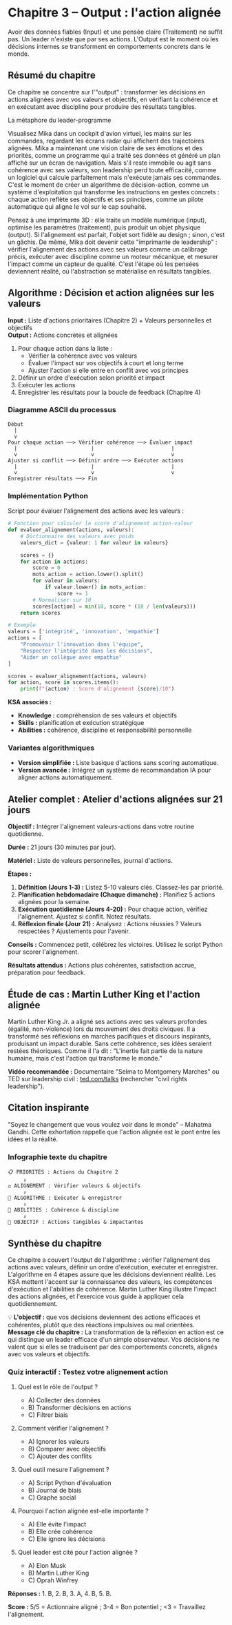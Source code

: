 # Chapitre 3 – Output : l'action alignée

Avoir des données fiables (Input) et une pensée claire (Traitement) ne suffit pas. Un leader n'existe que par ses actions. L'Output est le moment où les décisions internes se transforment en comportements concrets dans le monde.

## Résumé du chapitre
Ce chapitre se concentre sur l'"output" : transformer les décisions en actions alignées avec vos valeurs et objectifs, en vérifiant la cohérence et en exécutant avec discipline pour produire des résultats tangibles.

La métaphore du leader-programme

Visualisez Mika dans un cockpit d'avion virtuel, les mains sur les commandes, regardant les écrans radar qui affichent des trajectoires alignées. Mika a maintenant une vision claire de ses émotions et des priorités, comme un programme qui a traité ses données et généré un plan affiché sur un écran de navigation. Mais s'il reste immobile ou agit sans cohérence avec ses valeurs, son leadership perd toute efficacité, comme un logiciel qui calcule parfaitement mais n'exécute jamais ses commandes. C'est le moment de créer un algorithme de décision-action, comme un système d'exploitation qui transforme les instructions en gestes concrets : chaque action reflète ses objectifs et ses principes, comme un pilote automatique qui aligne le vol sur le cap souhaité.

Pensez à une imprimante 3D : elle traite un modèle numérique (input), optimise les paramètres (traitement), puis produit un objet physique (output). Si l'alignement est parfait, l'objet sort fidèle au design ; sinon, c'est un gâchis. De même, Mika doit devenir cette "imprimante de leadership" : vérifier l'alignement des actions avec ses valeurs comme un calibrage précis, exécuter avec discipline comme un moteur mécanique, et mesurer l'impact comme un capteur de qualité. C'est l'étape où les pensées deviennent réalité, où l'abstraction se matérialise en résultats tangibles.

## Algorithme : Décision et action alignées sur les valeurs

**Input :** Liste d'actions prioritaires (Chapitre 2) + Valeurs personnelles et objectifs  
**Output :** Actions concrètes et alignées

1. Pour chaque action dans la liste :
   - Vérifier la cohérence avec vos valeurs
   - Évaluer l'impact sur vos objectifs à court et long terme
   - Ajuster l'action si elle entre en conflit avec vos principes
2. Définir un ordre d'exécution selon priorité et impact
3. Exécuter les actions
4. Enregistrer les résultats pour la boucle de feedback (Chapitre 4)

### Diagramme ASCII du processus

```
Début
  |
  v
Pour chaque action ──> Vérifier cohérence ──> Évaluer impact
  |                        |                         |
  v                        v                         v
Ajuster si conflit ──> Définir ordre ──> Exécuter actions
  |                        |                         |
  v                        v                         v
Enregistrer résultats ──> Fin
```

### Implémentation Python

Script pour évaluer l'alignement des actions avec les valeurs :

```python
# Fonction pour calculer le score d'alignement action-valeur
def evaluer_alignement(actions, valeurs):
    # Dictionnaire des valeurs avec poids
    valeurs_dict = {valeur: 1 for valeur in valeurs}

    scores = {}
    for action in actions:
        score = 0
        mots_action = action.lower().split()
        for valeur in valeurs:
            if valeur.lower() in mots_action:
                score += 1
        # Normaliser sur 10
        scores[action] = min(10, score * (10 / len(valeurs)))
    return scores

# Exemple
valeurs = ['intégrité', 'innovation', 'empathie']
actions = [
    "Promouvoir l'innovation dans l'équipe",
    "Respecter l'intégrité dans les décisions",
    "Aider un collègue avec empathie"
]

scores = evaluer_alignement(actions, valeurs)
for action, score in scores.items():
    print(f"{action} : Score d'alignement {score}/10")
```

**KSA associés :**
- **Knowledge :** compréhension de ses valeurs et objectifs
- **Skills :** planification et exécution stratégique
- **Abilities :** cohérence, discipline et responsabilité personnelle

### Variantes algorithmiques
- **Version simplifiée :** Liste basique d'actions sans scoring automatique.
- **Version avancée :** Intégrez un système de recommandation IA pour aligner actions automatiquement.

## Atelier complet : Atelier d'actions alignées sur 21 jours

**Objectif :** Intégrer l'alignement valeurs-actions dans votre routine quotidienne.

**Durée :** 21 jours (30 minutes par jour).

**Matériel :** Liste de valeurs personnelles, journal d'actions.

**Étapes :**
1. **Définition (Jours 1-3) :** Listez 5-10 valeurs clés. Classez-les par priorité.
2. **Planification hebdomadaire (Chaque dimanche) :** Planifiez 5 actions alignées pour la semaine.
3. **Exécution quotidienne (Jours 4-20) :** Pour chaque action, vérifiez l'alignement. Ajustez si conflit. Notez résultats.
4. **Réflexion finale (Jour 21) :** Analysez : Actions réussies ? Valeurs respectées ? Ajustements pour l'avenir.

**Conseils :** Commencez petit, célébrez les victoires. Utilisez le script Python pour scorer l'alignement.

**Résultats attendus :** Actions plus cohérentes, satisfaction accrue, préparation pour feedback.

## Étude de cas : Martin Luther King et l'action alignée

Martin Luther King Jr. a aligné ses actions avec ses valeurs profondes (égalité, non-violence) lors du mouvement des droits civiques. Il a transformé ses réflexions en marches pacifiques et discours inspirants, produisant un impact durable. Sans cette cohérence, ses idées seraient restées théoriques. Comme il l'a dit : "L'inertie fait partie de la nature humaine, mais c'est l'action qui transforme le monde."

**Vidéo recommandée :** Documentaire "Selma to Montgomery Marches" ou TED sur leadership civil : [ted.com/talks](https://www.ted.com) (rechercher "civil rights leadership").

## Citation inspirante

"Soyez le changement que vous voulez voir dans le monde" – Mahatma Gandhi. Cette exhortation rappelle que l'action alignée est le pont entre les idées et la réalité.

### Infographie texte du chapitre

```
📋 PRIORITÉS : Actions du Chapitre 2
     ↓
⚖️ ALIGNEMENT : Vérifier valeurs & objectifs
     ↓
🔄 ALGORITHME : Exécuter & enregistrer
     ↓
💪 ABILITIES : Cohérence & discipline
     ↓
🎯 OBJECTIF : Actions tangibles & impactantes
```

## Synthèse du chapitre
Ce chapitre a couvert l'output de l'algorithme : vérifier l'alignement des actions avec valeurs, définir un ordre d'exécution, exécuter et enregistrer. L'algorithme en 4 étapes assure que les décisions deviennent réalité. Les KSA mettent l'accent sur la connaissance des valeurs, les compétences d'exécution et l'abilities de cohérence. Martin Luther King illustre l'impact des actions alignées, et l'exercice vous guide à appliquer cela quotidiennement.

💡 **L'objectif :** que vos décisions deviennent des actions efficaces et cohérentes, plutôt que des réactions impulsives ou mal orientées.  
**Message clé du chapitre :** La transformation de la réflexion en action est ce qui distingue un leader efficace d'un simple observateur. Vos décisions ne valent que si elles se traduisent par des comportements concrets, alignés avec vos valeurs et objectifs.

### Quiz interactif : Testez votre alignement action

1. Quel est le rôle de l'output ?
   - A) Collecter des données
   - B) Transformer décisions en actions
   - C) Filtrer biais

2. Comment vérifier l'alignement ?
   - A) Ignorer les valeurs
   - B) Comparer avec objectifs
   - C) Ajouter des conflits

3. Quel outil mesure l'alignement ?
   - A) Script Python d'évaluation
   - B) Journal de biais
   - C) Graphe social

4. Pourquoi l'action alignée est-elle importante ?
   - A) Elle évite l'impact
   - B) Elle crée cohérence
   - C) Elle ignore les décisions

5. Quel leader est cité pour l'action alignée ?
   - A) Elon Musk
   - B) Martin Luther King
   - C) Oprah Winfrey

**Réponses :** 1. B, 2. B, 3. A, 4. B, 5. B.

**Score :** 5/5 = Actionnaire aligné ; 3-4 = Bon potentiel ; <3 = Travaillez l'alignement.
